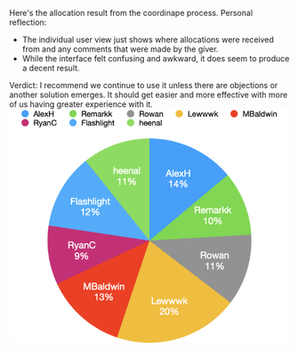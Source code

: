 Here's the allocation result from the coordinape process. 
Personal reflection:
- The individual user view just shows where allocations were received from and any comments that were made by the giver.
- While the interface felt confusing and awkward, it does seem to produce a decent result.

Verdict: 
I recommend we continue to use it unless there are objections or another solution emerges. It should get easier and more effective with more of us having greater experience with it.
![image.png](../../../Resources/2ebb258d-e1f6-421e-8243-50219a3a342b.png)



